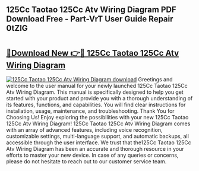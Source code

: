 ## 125Cc Taotao 125Cc Atv Wiring Diagram PDF Download Free - Part-VrT User Guide Repair 0tZIG

# <h2><a href="http://dfic07.blite.top/?on=125Cc+Taotao+125Cc+Atv+Wiring+Diagram">🔗Download New 👉🔴 125Cc Taotao 125Cc Atv Wiring Diagram</a></h2>

[![125Cc Taotao 125Cc Atv Wiring Diagram download](https://i.imgur.com/lujVjoI.png)](http://dfic07.blite.top/?on=125Cc+Taotao+125Cc+Atv+Wiring+Diagram)
Greetings and welcome to the user manual for your newly launched 125Cc Taotao 125Cc Atv Wiring Diagram. This manual is specifically designed to help you get started with your product and provide you with a thorough understanding of its features, functions, and capabilities. You will find clear instructions for installation, usage, maintenance, and troubleshooting. Thank You for Choosing Us! Enjoy exploring the possibilities with your new 125Cc Taotao 125Cc Atv Wiring Diagram! 125Cc Taotao 125Cc Atv Wiring Diagram comes with an array of advanced features, including voice recognition, customizable settings, multi-language support, and automatic backups, all accessible through the user interface. We trust that the125Cc Taotao 125Cc Atv Wiring Diagram has been an accurate and thorough resource in your efforts to master your new device. In case of any queries or concerns, please do not hesitate to reach out to our customer service team.
